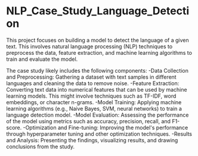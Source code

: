 # NLP_Case_Study_Language_Detection
This project focuses on building a model to detect the language of a given text. This involves natural language processing (NLP) techniques to preprocess the data, feature extraction, and machine learning algorithms to train and evaluate the model.

The case study likely includes the following components:
-Data Collection and Preprocessing: Gathering a dataset with text samples in different languages and cleaning the data to remove noise.
-Feature Extraction: Converting text data into numerical features that can be used by machine learning models. This might involve techniques such as TF-IDF, word embeddings, or character n-grams.
-Model Training: Applying machine learning algorithms (e.g., Naive Bayes, SVM, neural networks) to train a language detection model.
-Model Evaluation: Assessing the performance of the model using metrics such as accuracy, precision, recall, and F1-score.
-Optimization and Fine-tuning: Improving the model's performance through hyperparameter tuning and other optimization techniques.
-Results and Analysis: Presenting the findings, visualizing results, and drawing conclusions from the study.
